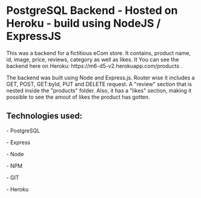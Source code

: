 <h1>PostgreSQL Backend - Hosted on Heroku - build using NodeJS / ExpressJS</h1>
<p>This was a backend for a fictitious eCom store. It contains, product name, id, image, price, reviews, category as well as likes. It  You can see the backend here on Heroku: https://m6-d5-v2.herokuapp.com/products .</p>
<p>The backend was built using Node and Express.js. Router wise it includes a GET, POST, GET:byId, PUT and DELETE request. A "review" section that is nested inside the "products" folder. Also, it has a "likes" section, making it possible to see the amout of likes the product has gotten. </p>
<h2>Technologies used:</h2>
<p>- PostgreSQL</p>
<p>- Express</p>
<p>- Node</p>
<p>- NPM</p>
<p>- GIT</p>
<p>- Heroku</p>
